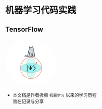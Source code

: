 

# 机器学习代码实践
## TensorFlow

<img width="160px" style="border-radius: 50%" bor src="head_portrait.png">

- 本文档是作者折腾 ```机器学习``` 以来的学习历程<br>旨在记录与分享<br>
